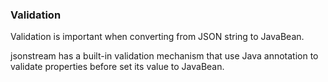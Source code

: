 ### Validation

Validation is important when converting from JSON string to JavaBean.

jsonstream has a built-in validation mechanism that use Java annotation to 
validate properties before set its value to JavaBean.


